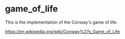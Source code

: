 # game_of_life
This is the implementation of the Conway's game of life.

https://en.wikipedia.org/wiki/Conway%27s_Game_of_Life
